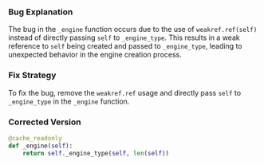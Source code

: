 ### Bug Explanation
The bug in the `_engine` function occurs due to the use of `weakref.ref(self)` instead of directly passing `self` to `_engine_type`. This results in a weak reference to `self` being created and passed to `_engine_type`, leading to unexpected behavior in the engine creation process.

### Fix Strategy
To fix the bug, remove the `weakref.ref` usage and directly pass `self` to `_engine_type` in the `_engine` function.

### Corrected Version
```python
@cache_readonly
def _engine(self):
    return self._engine_type(self, len(self))
```